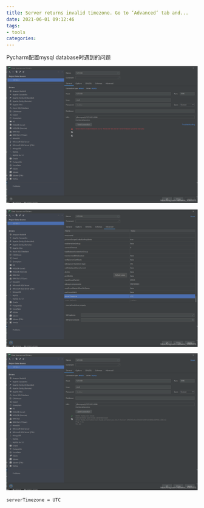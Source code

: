 ```yaml
---
title: Server returns invalid timezone. Go to ‘Advanced‘ tab and...
date: 2021-06-01 09:12:46
tags:
- tools
categories:
---
```


Pycharm配置mysql database时遇到的问题

![tools02](../images/tools02.png)

![tools03](../images/tools03.png)

![tools04](../images/tools04.png)

```shell script
serverTimezone = UTC
```

